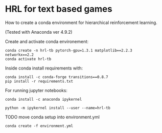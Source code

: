 # HRL for text based games
How to create a conda environment for hierarchical reinforcement learning.

(Tested with Anaconda ver 4.9.2)

Create and activate conda environement:
```
conda create -n hrl-tb pytorch-gpu=1.3.1 matplotlib==2.2.3 networkx==2.2
conda activate hrl-tb
```

Inside conda install requirements with:
```
conda install -c conda-forge transitions==0.8.7
pip install -r requirements.txt
```

For running jupyter notebooks:
```
conda install -c anaconda ipykernel

python -m ipykernel install --user --name=hrl-tb
```

TODO move conda setup into environment.yml
```
conda create -f environment.yml
```